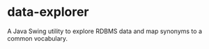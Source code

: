data-explorer
=============

A Java Swing utility to explore RDBMS data and map synonyms to a common vocabulary.